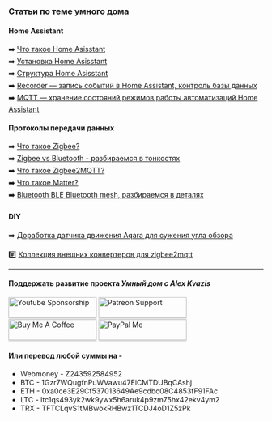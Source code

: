 ### Статьи по теме умного дома

#### Home Assistant    
:arrow_right: [Что такое Home Asisstant](https://github.com/kvazis/training/tree/master/lessons/articles/about)    
:arrow_right: [Установка Home Asisstant](https://github.com/kvazis/training/tree/master/lessons/articles/setup)    
:arrow_right: [Структура Home Asisstant](https://github.com/kvazis/training/tree/master/lessons/articles/structure)    
:arrow_right: [Recorder — запись событий в Home Assistant, контроль базы данных](https://github.com/kvazis/training/tree/master/lessons/articles/recorder)    
:arrow_right: [MQTT — хранение состояний режимов работы автоматизаций Home Assistant](https://github.com/kvazis/training/tree/master/lessons/articles/mqtt%20state)    

#### Протоколы передачи данных    
:arrow_right: [Что такое Zigbee?](https://github.com/kvazis/training/tree/master/lessons/articles/zigbee_about)    
:arrow_right: [Zigbee vs Bluetooth - разбираемся в тонкостях](https://github.com/kvazis/training/tree/master/lessons/articles/zigbee%20vs%20bluetooth)    
:arrow_right: [Что такое Zigbee2MQTT?](https://github.com/kvazis/training/tree/master/lessons/articles/z2m_about)    
:arrow_right: [Что такое Matter?](https://github.com/kvazis/training/tree/master/lessons/articles/matter_about/)    
:arrow_right: [Bluetooth BLE Bluetooth mesh, разбираемся в деталях](https://github.com/kvazis/training/tree/master/lessons/articles/bluetooth%20ble%20mesh/)    

#### DIY    
:arrow_right: [Доработка датчика движения Aqara для сужения угла обзора](https://github.com/kvazis/training/tree/master/lessons/articles/aqara_mod)    


:hash: [Коллекция внешних конвертеров для zigbee2mqtt](https://github.com/kvazis/training/tree/master/z2m_converters)

____
#### Поддержать развитие проекта *Умный дом с Alex Kvazis*    
<a href="https://www.youtube.com/channel/UCcq9onYHbs6go3kDpfBoqhg/join" target="_blank"><img src="https://raw.githubusercontent.com/kvazis/training/master/lessons/img/youtube.png" alt="Youtube Sponsorship" style="height: 41px !important;width: 174px !important;box-shadow: 0px 3px 2px 0px rgba(190, 190, 190, 0.5) !important;-webkit-box-shadow: 0px 3px 2px 0px rgba(190, 190, 190, 0.5) !important;" ></a>
<a href="https://www.patreon.com/alex_kvazis" target="_blank"><img src="https://raw.githubusercontent.com/kvazis/training/master/lessons/img/patreon-button.png" alt="Patreon Support" style="height: 41px !important;width: 174px !important;box-shadow: 0px 3px 2px 0px rgba(190, 190, 190, 0.5) !important;-webkit-box-shadow: 0px 3px 2px 0px rgba(190, 190, 190, 0.5) !important;" ></a>
<a href="https://www.buymeacoffee.com/greatkvazis" target="_blank"><img src="https://raw.githubusercontent.com/kvazis/training/master/lessons/img/buymeacoffee.png" alt="Buy Me A Coffee" style="height: 41px !important;width: 174px !important;box-shadow: 0px 3px 2px 0px rgba(190, 190, 190, 0.5) !important;-webkit-box-shadow: 0px 3px 2px 0px rgba(190, 190, 190, 0.5) !important;" ></a>
<a href="https://www.paypal.com/paypalme/greatkvazis" target="_blank"><img src="https://raw.githubusercontent.com/kvazis/training/master/lessons/img/paypal.png" alt="PayPal Me" style="height: 41px !important;width: 174px !important;box-shadow: 0px 3px 2px 0px rgba(190, 190, 190, 0.5) !important;-webkit-box-shadow: 0px 3px 2px 0px rgba(190, 190, 190, 0.5) !important;" ></a>

#### Или перевод любой суммы на -     
* Webmoney - Z243592584952
* BTC - 1Gzr7WQugfnPuWVawu47EiCMTDUBqCAshj
* ETH - 0xa0ce3E29Cf537013649Ae9cdbc08C4853fF91FAc
* LTC - ltc1qs493yk2wk9ywx5h6aruk4p9zm75hx42ekv4ym2
* TRX - TFTCLqvS1tMBwokRHBwz1TCDJ4oD1Z5zPk